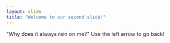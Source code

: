 ```yaml
---
layout: slide
title: "Welcome to our second slide!"
---
```

"Why does it always rain on me?"
Use the left arrow to go back!
